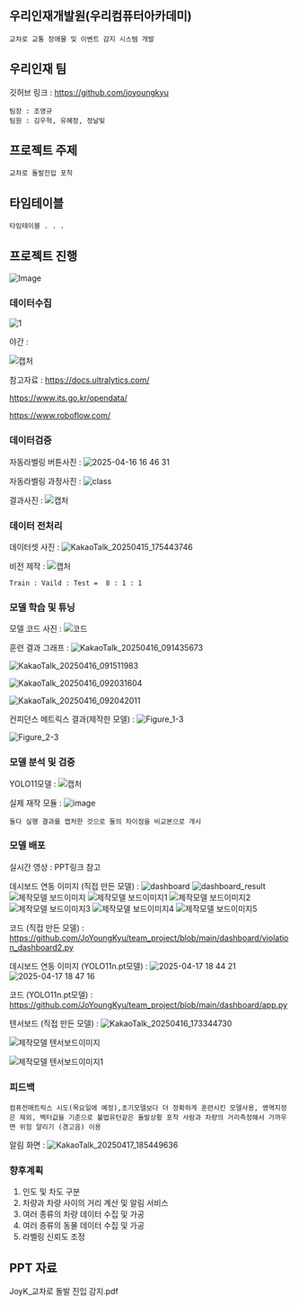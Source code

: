 ## 우리인재개발원(우리컴퓨터아카데미)
```
교차로 교통 장애물 및 이벤트 감지 시스템 개발
```

## 우리인재 팀
깃허브 링크 : https://github.com/joyoungkyu

```
팀장 : 조영규 
팀원 : 김우혁, 유혜정, 정날빛
```


## 프로젝트 주제
```
교차로 돌발진입 포착
```

## 타임테이블
```
타임테이블 . . . 
```

## 프로젝트 진행
![Image](https://github.com/user-attachments/assets/7f57d601-8528-42d8-817a-8e7887fecec1)

### 데이터수집
![1](https://github.com/user-attachments/assets/11270d1b-2cd7-4104-b893-0e64a78142ee)

야간 : 

![캡처](https://github.com/user-attachments/assets/ed4e4bd4-4650-441f-aa07-3d064f06821f)

참고자료 : https://docs.ultralytics.com/

https://www.its.go.kr/opendata/

https://www.roboflow.com/

### 데이터검증
자동라벨링 버튼사진 : ![2025-04-16 16 46 31](https://github.com/user-attachments/assets/5f673aea-1d1d-449d-a24b-0018c3b4b3b9)

자동라벨링 과정사진 : ![class](https://github.com/user-attachments/assets/1bc6035e-bef5-4d1a-b889-32c17b62fc46)

결과사진 : ![캡처](https://github.com/user-attachments/assets/b8f0ec96-9fdd-4b30-9ad4-dbdd1d307afe)

### 데이터 전처리
데이터셋 사진 : ![KakaoTalk_20250415_175443746](https://github.com/user-attachments/assets/e68cfec2-9211-486d-a619-8cf8492f3923)

비전 제작 : ![캡처](https://github.com/user-attachments/assets/b34e5fd7-24b2-466e-8935-fb2a32ad3bbe)
```
Train : Vaild : Test =  8 : 1 : 1
```
### 모델 학습 및 튜닝
모델 코드 사진 : ![코드](https://github.com/user-attachments/assets/3f495da8-2da4-4a2d-b114-0d2b4d42c5ab)

훈련 결과 그래프 : ![KakaoTalk_20250416_091435673](https://github.com/user-attachments/assets/6fcd1797-41c6-4d50-bf3a-d82547ccd852)

![KakaoTalk_20250416_091511983](https://github.com/user-attachments/assets/d26edcd1-71a6-4efe-817c-870b27691a18)

![KakaoTalk_20250416_092031604](https://github.com/user-attachments/assets/1879875e-ba69-43c7-af0c-360f1e3377bf)

![KakaoTalk_20250416_092042011](https://github.com/user-attachments/assets/f8b4c1e1-c346-4a53-8afe-bf1621dff422)

컨피던스 메트릭스 결과(제작한 모델) : ![Figure_1-3](https://github.com/user-attachments/assets/36ff73e0-2c2d-4bb3-9066-35795ce7ad0e)

![Figure_2-3](https://github.com/user-attachments/assets/fa9a1c13-a384-4717-890e-462df77d6b69)

### 모델 분석 및 검증

YOLO11모델 : ![캡처](https://github.com/user-attachments/assets/8609560a-b575-440c-a570-bb6bfdc36c3f)

실제 재작 모듈 : ![image](https://github.com/user-attachments/assets/561e2eea-0ecb-4c46-9024-fb199d85adcc)

```
둘다 실행 결과를 캡처한 것으로 둘의 차이점을 비교본으로 개시
```
### 모델 배포
실시간 영상 : PPT링크 참고

데시보드 연동 이미지 (직접 만든 모델) : ![dashboard](https://github.com/user-attachments/assets/1e7f5e09-b6b0-4e69-9c42-d73d9764799c) ![dashboard_result](https://github.com/user-attachments/assets/f0438397-0f04-4343-a0b4-5900cd7afeab) ![제작모델 보드이미지](https://github.com/user-attachments/assets/7fc6b2bf-a70b-4581-aeba-2d40a212d0bb) ![제작모델 보드이미지1](https://github.com/user-attachments/assets/dbd629dd-504d-4a71-bfd0-de7d61e21a2b) ![제작모델 보드이미지2](https://github.com/user-attachments/assets/4c9fe4fb-5446-4830-8a1a-11bbb9ee9881) ![제작모델 보드이미지3](https://github.com/user-attachments/assets/eeac66d1-339a-4d87-b53b-2833c41931fc) ![제작모델 보드이미지4](https://github.com/user-attachments/assets/ae463b59-f0b2-4663-983d-de005abc9370) ![제작모델 보드이미지5](https://github.com/user-attachments/assets/63680ce9-9f82-4afc-837c-4118740d56e2)

코드 (직접 만든 모델) : https://github.com/JoYoungKyu/team_project/blob/main/dashboard/violation_dashboard2.py

데시보드 연동 이미지 (YOLO11n.pt모델) : ![2025-04-17 18 44 21](https://github.com/user-attachments/assets/10617660-01fc-440f-8334-bbdd5e5cf78a)![2025-04-17 18 47 16](https://github.com/user-attachments/assets/56927c0b-6359-4c0a-8497-19cb1480bf10)

코드 (YOLO11n.pt모델) : https://github.com/JoYoungKyu/team_project/blob/main/dashboard/app.py

텐서보드 (직접 만든 모델) : ![KakaoTalk_20250416_173344730](https://github.com/user-attachments/assets/5cec6e6c-2832-4641-8c6a-2b82747badc1)

![제작모델 텐서보드이미지](https://github.com/user-attachments/assets/49211271-305a-4263-a07f-f33c4fcd7a23)

![제작모델 텐서보드이미지1](https://github.com/user-attachments/assets/75a0c8d2-d189-4d77-8afe-49866f9de6b1)

### 피드백
```
컴퓨전매트릭스 시도(목요일에 예정),초기모델보다 더 정확하게 훈련시킨 모델사용, 영역지정은 제외, 벡터값을 기준으로 불법유턴같은 돌발상황 포착 사람과 차량의 거리측정해서 가까우면 위험 알리기 (경고음) 이용
```
알림 화면 : ![KakaoTalk_20250417_185449636](https://github.com/user-attachments/assets/f4ea8cf2-3ced-4e6e-9c21-18a4b19d07b0)

### 향후계획
1. 인도 및 차도 구분
2. 차량과 차량 사이의 거리 계산 및 알림 서비스
3. 여러 종류의 차량 데이터 수집 및 가공
4. 여러 종류의 동물 데이터 수집 및 가공
5. 라벨링 신뢰도 조정

## PPT 자료
JoyK_교차로 돌발 진입 감지.pdf

